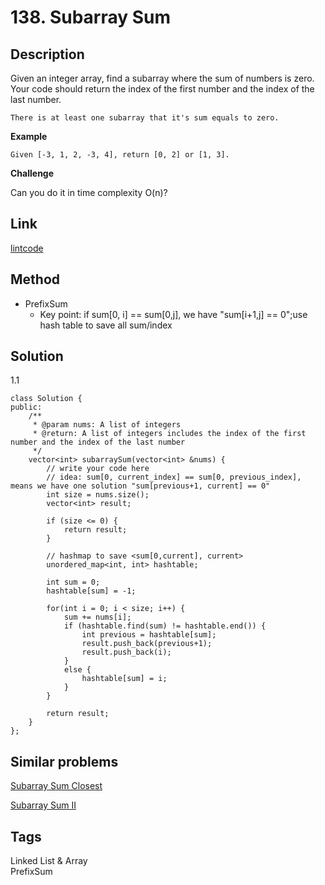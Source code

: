 # 138. Subarray Sum

## Description

Given an integer array, find a subarray where the sum of numbers is zero. Your code should return the index of the first number and the index of the last number.
```
There is at least one subarray that it's sum equals to zero.
```

**Example**
```
Given [-3, 1, 2, -3, 4], return [0, 2] or [1, 3].
```
**Challenge**

Can you do it in time complexity O(n)?

## Link
[lintcode](https://www.lintcode.com/problem/subarray-sum)

## Method
* PrefixSum  
    * Key point: if sum[0, i] == sum[0,j], we have "sum[i+1,j] == 0";use hash table to save all sum/index 
## Solution
1.1 
~~~
class Solution {
public:
    /**
     * @param nums: A list of integers
     * @return: A list of integers includes the index of the first number and the index of the last number
     */
    vector<int> subarraySum(vector<int> &nums) {
        // write your code here
        // idea: sum[0, current_index] == sum[0, previous_index], means we have one solution "sum[previous+1, current] == 0"
        int size = nums.size();
        vector<int> result;
        
        if (size <= 0) {
            return result;
        }
        
        // hashmap to save <sum[0,current], current>
        unordered_map<int, int> hashtable;

        int sum = 0;
        hashtable[sum] = -1;
        
        for(int i = 0; i < size; i++) {
            sum += nums[i];
            if (hashtable.find(sum) != hashtable.end()) {
                int previous = hashtable[sum];
                result.push_back(previous+1);
                result.push_back(i);
            }
            else {
                hashtable[sum] = i;
            }
        }
        
        return result;
    }
};
~~~

## Similar problems
[Subarray Sum Closest](https://www.lintcode.com/problem/subarray-sum-closest/)  

[Subarray Sum II](https://www.lintcode.com/problem/subarray-sum-iii/)  

## Tags
Linked List & Array   
PrefixSum